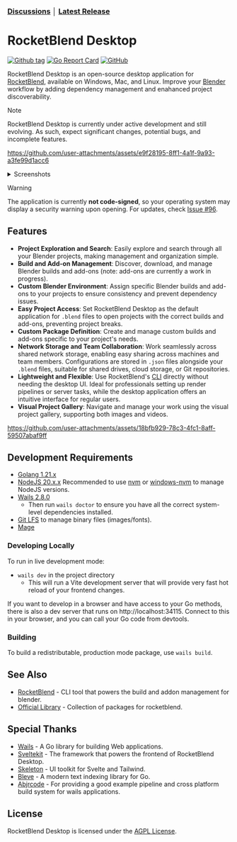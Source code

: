 ### [Discussions](https://github.com/rocketblend/rocketblend-desktop/discussions) │ [Latest Release](https://github.com/rocketblend/rocketblend-desktop/releases/latest)

# RocketBlend Desktop

[![Github tag](https://badgen.net/github/tag/rocketblend/rocketblend-desktop)](https://github.com/rocketblend/rocketblend-desktop/tags)
[![Go Report Card](https://goreportcard.com/badge/github.com/rocketblend/rocketblend-desktop)](https://goreportcard.com/report/github.com/rocketblend/rocketblend-desktop)
[![GitHub](https://img.shields.io/github/license/rocketblend/rocketblend-desktop)](https://github.com/rocketblend/rocketblend-desktop/blob/master/LICENSE)

RocketBlend Desktop is an open-source desktop application for [RocketBlend](https://github.com/rocketblend/rocketblend), available on Windows, Mac, and Linux. Improve your [Blender](https://www.blender.org/) workflow by adding dependency management and enahanced project discoverability.

> [!NOTE]  
> RocketBlend Desktop is currently under active development and still evolving. As such, expect significant changes, potential bugs, and incomplete features.

https://github.com/user-attachments/assets/e9f28195-8ff1-4a1f-9a93-a3fe99d1acc6

<details>
  <summary>Screenshots</summary>

  ![Image of RocketBlend desktop application](docs/assets/rocketblend-desktop-dev.png)
</details>

> [!WARNING]
> The application is currently **not code-signed**, so your operating system may display a security warning upon opening.
> For updates, check [Issue #96](https://github.com/rocketblend/rocketblend-desktop/issues/96).

## Features

- **Project Exploration and Search**: Easily explore and search through all your Blender projects, making management and organization simple.
- **Build and Add-on Management**: Discover, download, and manage Blender builds and add-ons (note: add-ons are currently a work in progress).
- **Custom Blender Environment**: Assign specific Blender builds and add-ons to your projects to ensure consistency and prevent dependency issues.
- **Easy Project Access**: Set RocketBlend Desktop as the default application for `.blend` files to open projects with the correct builds and add-ons, preventing project breaks.
- **Custom Package Definition**: Create and manage custom builds and add-ons specific to your project's needs.
- **Network Storage and Team Collaboration**: Work seamlessly across shared network storage, enabling easy sharing across machines and team members. Configurations are stored in `.json` files alongside your `.blend` files, suitable for shared drives, cloud storage, or Git repositories.
- **Lightweight and Flexible**: Use RocketBlend's [CLI](https://github.com/rocketblend/rocketblend) directly without needing the desktop UI. Ideal for professionals setting up render pipelines or server tasks, while the desktop application offers an intuitive interface for regular users.
- **Visual Project Gallery**: Navigate and manage your work using the visual project gallery, supporting both images and videos.

https://github.com/user-attachments/assets/18bfb929-78c3-4fc1-8aff-59507abaf9ff

## Development Requirements

- [Golang 1.21.x](https://go.dev/dl/)
- [NodeJS 20.x.x](https://nodejs.org/en/) Recommended to use [nvm](https://github.com/nvm-sh/nvm#installing-and-updating) or [windows-nvm](https://github.com/coreybutler/nvm-windows#installation--upgrades) to manage NodeJS versions.
- [Wails 2.8.0](https://wails.io/docs/gettingstarted/installation#platform-specific-dependencies)
  - Then run `wails doctor` to ensure you have all the correct system-level dependencies installed.
- [Git LFS](https://git-lfs.com/) to manage binary files (images/fonts).
- [Mage](https://magefile.org/)

### Developing Locally

To run in live development mode:

- `wails dev` in the project directory
  - This will run a Vite development server that will provide very fast hot reload of your frontend changes.

If you want to develop in a browser and have access to your Go methods, there is also a dev server that runs on http://localhost:34115. Connect to this in your browser, and you can call your Go code from devtools.

### Building

To build a redistributable, production mode package, use `wails build`.

## See Also

- [RocketBlend](https://github.com/rocketblend/rocketblend) - CLI tool that powers the build and addon management for blender.
- [Official Library](https://github.com/rocketblend/official-library) - Collection of packages for rocketblend.

## Special Thanks

- [Wails](https://wails.io/) - A Go library for building Web applications.
- [Sveltekit](https://kit.svelte.dev/) - The framework that powers the frontend of RocketBlend Desktop.
- [Skeleton](https://www.skeleton.dev/) - UI toolkit for Svelte and Tailwind.
- [Bleve](https://github.com/blevesearch/bleve) - A modern text indexing library for Go.
- [Abjrcode](https://github.com/abjrcode) - For providing a good example pipeline and cross platform build system for wails applications.

## License

RocketBlend Desktop is licensed under the [AGPL License](LICENSE).
